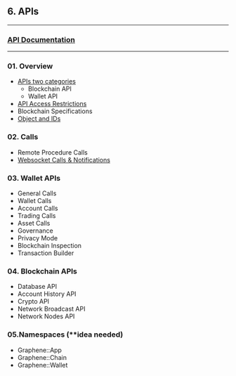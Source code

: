 ## 6. APIs

***

### [API Documentation](https://bitshares.org/doxygen/index.html)

***

### 01. Overview
- [APIs two categories](/developers/6_apis/apis-about.md#apis-categories)
   - Blockchain API
   - Wallet API
- [API Access Restrictions](/developers/6_apis/api_restrictions.md#api-access-restrictions)
- Blockchain Specifications
- [Object and IDs](/developers/6_apis/object_ids.md#object-and-ids)
  
### 02. Calls   
- Remote Procedure Calls
- [Websocket Calls & Notifications](https://github.com/cedar-book/btsdoc-portal/blob/master/developers/6_apis/websocket_calls_notifications.md#contents)

### 03. Wallet APIs
- General Calls
- Wallet Calls
- Account Calls
- Trading Calls
- Asset Calls
- Governance
- Privacy Mode
- Blockchain Inspection
- Transaction Builder
      
### 04. Blockchain APIs   
- Database API
- Account History API
- Crypto API
- Network Broadcast API
- Network Nodes API   
      
### 05.Namespaces (**idea needed)
- Graphene::App
- Graphene::Chain
- Graphene::Wallet
